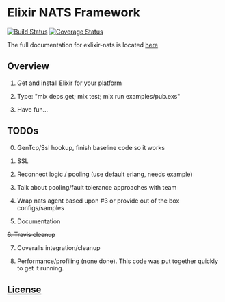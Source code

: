 # Elixir NATS Framework
[![Build Status](https://travis-ci.com/nats-io/elixir-nats.svg?token=1fr9zyyTUsvtF9yMNgaJ&branch=master)](https://travis-ci.com/nats-io/elixir-nats)
[![Coverage Status](https://coveralls.io/repos/nats-io/elixir-nats/badge.svg?branch=master&service=github)](https://coveralls.io/github/nats-io/elixir-nats?branch=master)

The full documentation for exlixir-nats is located [here](#doc-link)

## Overview

1. Get and install Elixir for your platform

2. Type: "mix deps.get; mix test; mix run examples/pub.exs"

3. Have fun...

## TODOs

0. GenTcp/Ssl hookup, finish baseline code so it works

1. SSL

2. Reconnect logic / pooling (use default erlang, needs example)

3. Talk about pooling/fault tolerance approaches with team

4. Wrap nats agent based upon #3 or provide out of the box configs/samples

5. Documentation

~~6. Travis cleanup~~

7. Coveralls integration/cleanup

8. Performance/profiling (none done). This code was put together quickly to get it running.

## [License](./LICENSE)
